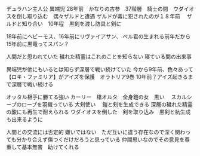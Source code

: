 デュラハン主人公
異端児
28年前　かなりの古参　37階層　騎士の間　ウダイオスを倒し取り込む　偶々ザルドと遭遇
ザルドが毒に犯されたのが１８年前　
ザルドと知り合い　10年程　黒剣を渡し防具と剣に


18年前にヘビーモス、16年前にリヴァイアサン、
ベル君の生まれる前年だから15年前に黒竜ってスパン？



人間だと思われていた
穢れた精霊はこれのことを知らない
寝ている間の出来事

異端児が他にもいるとは知らず深層で戦い続けていた
今から9年前、色々あって【ロキ・ファミリア】がアイズを保護　オラトリア9巻
10年前？アイズ起きるまで深層で戦い続ける　




オッタル相手に勝てる強い
カーリー　槍オルタ　全身鎧の女　黒い　
スカルシープのローブを羽織っている
大剣使い　
鎧と剣を生成できる
深層の穢れた精霊の酸にも再生で耐えられる
ウダイオスを倒した　剣を取り込み　黒剣と杭生成も出来るように



人間との交流には否定的
嫌いではない　ただ互いに違う存在なので深く関わっても分かり合えず傷つくだけだろうと思っている
仲間思いなのでその意見を尊重して基本無害　助けてくれる









